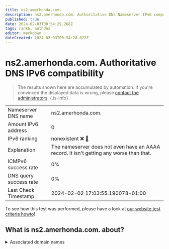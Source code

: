 ```yaml
---
title: ns2.amerhonda.com.
description: ns2.amerhonda.com. Authoritative DNS Nameserver IPv6 compatibility
published: true
date: 2024-02-03T00:54:29.268Z
tags: rank6, authdns
editor: markdown
dateCreated: 2024-02-03T00:54:28.072Z
---
```


# ns2.amerhonda.com. Authoritative DNS IPv6 compatibility

> The results shown here are accumulated by automation. If you're convinced the displayed data is wrong, please [contact the administrators](/howto/chat). 
{.is-info}




|   |   |
| - | - |
| Nameserver DNS name | ns2.amerhonda.com.
| Amount IPv6 address | 0
| IPv6 ranking | nonexistent :x: [🔗](/howto/ranking) |
| Explanation | The nameserver does not even have an AAAA record. It isn't getting any worse than that. |
| ICMPv6 success rate | 0%|
| DNS query success rate | 0% |
| Last Check Timestamp | 2024-02-02 17:03:55.190078+01:00 |

To see how this test was performed, please have a look at [our website test criteria howto](/howto/testcriteria/authdns)!


## What is ns2.amerhonda.com. about?






<details>
<summary>Associated domain names</summary>

www.honda.com

</details>
